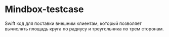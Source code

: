 # Mindbox-testcase

 Swift код для поставки внешним клиентам, который позволяет вычислять площадь круга по радиусу и
 треугольника по трем сторонам.
